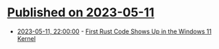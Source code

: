 # [Published on 2023-05-11](index.md)

* [2023-05-11, 22:00:00](https://tech.slashdot.org/story/23/05/11/2035235/first-rust-code-shows-up-in-the-windows-11-kernel?utm_source=rss1.0mainlinkanon&utm_medium=feed) - [First Rust Code Shows Up in the Windows 11 Kernel](https://tech.slashdot.org/story/23/05/11/2035235/first-rust-code-shows-up-in-the-windows-11-kernel?utm_source=rss1.0mainlinkanon&utm_medium=feed)
